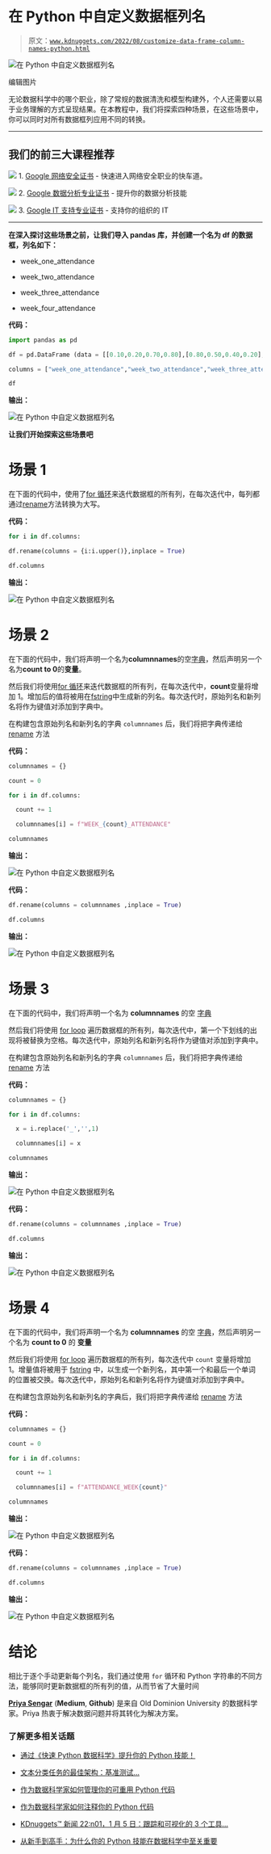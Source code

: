 # 在 Python 中自定义数据框列名

> 原文：[`www.kdnuggets.com/2022/08/customize-data-frame-column-names-python.html`](https://www.kdnuggets.com/2022/08/customize-data-frame-column-names-python.html)

![在 Python 中自定义数据框列名](img/870b0ab6c500f79158301a70882fd8c8.png)

编辑图片

无论数据科学中的哪个职业，除了常规的数据清洗和模型构建外，个人还需要以易于业务理解的方式呈现结果。在本教程中，我们将探索四种场景，在这些场景中，你可以同时对所有数据框列应用不同的转换。

* * *

## 我们的前三大课程推荐

![](img/0244c01ba9267c002ef39d4907e0b8fb.png) 1\. [Google 网络安全证书](https://www.kdnuggets.com/google-cybersecurity) - 快速进入网络安全职业的快车道。

![](img/e225c49c3c91745821c8c0368bf04711.png) 2\. [Google 数据分析专业证书](https://www.kdnuggets.com/google-data-analytics) - 提升你的数据分析技能

![](img/0244c01ba9267c002ef39d4907e0b8fb.png) 3\. [Google IT 支持专业证书](https://www.kdnuggets.com/google-itsupport) - 支持你的组织的 IT

* * *

**在深入探讨这些场景之前，让我们导入 pandas 库，并创建一个名为 df 的数据框，列名如下：**

+   week_one_attendance

+   week_two_attendance

+   week_three_attendance

+   week_four_attendance

**代码：**

```py
import pandas as pd

df = pd.DataFrame (data = [[0.10,0.20,0.70,0.80],[0.80,0.50,0.40,0.20],[0.50,0.10,0.20,0.10],[0.30,0.45,0.97,0.65]],

columns = ["week_one_attendance","week_two_attendance","week_three_attendance","week_four_attendance"])

df
```

**输出：**

![在 Python 中自定义数据框列名](img/09b34401e88dbc1af33bcd7e19633c95.png)

**让我们开始探索这些场景吧**

# 场景 1

在下面的代码中，使用了[for 循环](https://www.programiz.com/python-programming/for-loop)来迭代数据框的所有列，在每次迭代中，每列都通过[rename](https://pandas.pydata.org/docs/reference/api/pandas.DataFrame.rename.html)方法转换为大写。

**代码：**

```py
for i in df.columns:

df.rename(columns = {i:i.upper()},inplace = True)

df.columns
```

**输出：**

![在 Python 中自定义数据框列名](img/6fd09eeff594fd3192843055a83cf9a6.png)

# 场景 2

在下面的代码中，我们将声明一个名为**columnnames**的空[字典](https://www.w3schools.com/python/python_dictionaries.asp)，然后声明另一个名为**count to 0**的**变量**。

然后我们将使用[for 循环](https://www.programiz.com/python-programming/for-loop)来迭代数据框的所有列，在每次迭代中，**count**变量将增加 1。增加后的值将被用在[fstring](https://www.geeksforgeeks.org/formatted-string-literals-f-strings-python/)中生成新的列名。每次迭代时，原始列名和新列名将作为键值对添加到字典中。

在构建包含原始列名和新列名的字典 `columnnames` 后，我们将把字典传递给 [rename](https://pandas.pydata.org/docs/reference/api/pandas.DataFrame.rename.html) 方法

**代码：**

```py
columnnames = {}

count = 0

for i in df.columns:

  count += 1

  columnnames[i] = f"WEEK_{count}_ATTENDANCE"

columnnames
```

**输出：**

![在 Python 中自定义数据框列名](img/01e7f112fa72eef5530e7a50ca151d7e.png)

**代码：**

```py
df.rename(columns = columnnames ,inplace = True)

df.columns
```

**输出：**

![在 Python 中自定义数据框列名](img/73b0babe14a5b32c3a0d1ca52d0bb993.png)

# 场景 3

在下面的代码中，我们将声明一个名为 **columnnames** 的空 [字典](https://www.w3schools.com/python/python_dictionaries.asp)

然后我们将使用 [for loop](https://www.programiz.com/python-programming/for-loop) 遍历数据框的所有列，每次迭代中，第一个下划线的出现将被替换为空格。每次迭代中，原始列名和新列名将作为键值对添加到字典中。

在构建包含原始列名和新列名的字典 `columnnames` 后，我们将把字典传递给 [rename](https://pandas.pydata.org/docs/reference/api/pandas.DataFrame.rename.html) 方法

**代码：**

```py
columnnames = {}

for i in df.columns:

  x = i.replace('_','',1)

  columnnames[i] = x

columnnames
```

**输出：**

![在 Python 中自定义数据框列名](img/4b99f216a947e92c7f0c2b9c60f7ef9f.png)

**代码：**

```py
df.rename(columns = columnnames ,inplace = True)

df.columns
```

**输出：**

![在 Python 中自定义数据框列名](img/f6b74516170f875b804d8b6e35969ffd.png)

# 场景 4

在下面的代码中，我们将声明一个名为 **columnnames** 的空 [字典](https://www.w3schools.com/python/python_dictionaries.asp)，然后声明另一个名为 **count to 0** 的 **变量**

然后我们将使用 [for loop](https://www.programiz.com/python-programming/for-loop) 遍历数据框的所有列，每次迭代中 `count` 变量将增加 1。增量值将被用于 [fstring](https://www.geeksforgeeks.org/formatted-string-literals-f-strings-python/) 中，以生成一个新列名，其中第一个和最后一个单词的位置被交换。每次迭代中，原始列名和新列名将作为键值对添加到字典中。

在构建包含原始列名和新列名的字典后，我们将把字典传递给 [rename](https://pandas.pydata.org/docs/reference/api/pandas.DataFrame.rename.html) 方法

**代码：**

```py
columnnames = {}

count = 0

for i in df.columns:

  count += 1

  columnnames[i] = f"ATTENDANCE_WEEK{count}"

columnnames
```

**输出：**

![在 Python 中自定义数据框列名](img/8ef393a9428224fe5b830f4192d2f893.png)

**代码：**

```py
df.rename(columns = columnnames ,inplace = True)

df.columns
```

**输出：**

![在 Python 中自定义数据框列名](img/2971a94c297be8f98d7951ad060fb7a2.png)

# 结论

相比于逐个手动更新每个列名，我们通过使用 `for` 循环和 Python 字符串的不同方法，能够同时更新数据框的所有列的值，从而节省了大量时间

**[Priya Sengar](https://www.linkedin.com/in/priya-sengar/)** (**Medium**, **Github**) 是来自 Old Dominion University 的数据科学家。Priya 热衷于解决数据问题并将其转化为解决方案。

### 了解更多相关话题

+   [通过《快速 Python 数据科学》提升你的 Python 技能！](https://www.kdnuggets.com/2022/06/manning-step-python-game-fast-python-data-science.html)

+   [文本分类任务的最佳架构：基准测试…](https://www.kdnuggets.com/2023/04/best-architecture-text-classification-task-benchmarking-options.html)

+   [作为数据科学家如何管理你的可重用 Python 代码](https://www.kdnuggets.com/2021/06/managing-reusable-python-code-data-scientist.html)

+   [作为数据科学家如何注释你的 Python 代码](https://www.kdnuggets.com/how-to-comment-your-python-code-as-a-data-scientist)

+   [KDnuggets™ 新闻 22:n01，1 月 5 日：跟踪和可视化的 3 个工具…](https://www.kdnuggets.com/2022/n01.html)

+   [从新手到高手：为什么你的 Python 技能在数据科学中至关重要](https://www.kdnuggets.com/novice-to-ninja-why-your-python-skills-matter-in-data-science)

